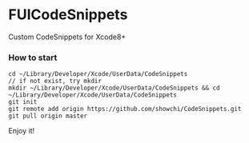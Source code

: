 # FUICodeSnippets
Custom CodeSnippets for Xcode8+

### How to start

```
cd ~/Library/Developer/Xcode/UserData/CodeSnippets
// if not exist, try mkdir
mkdir ~/Library/Developer/Xcode/UserData/CodeSnippets && cd ~/Library/Developer/Xcode/UserData/CodeSnippets
git init
git remote add origin https://github.com/showchi/CodeSnippets.git
git pull origin master
```

Enjoy it!
